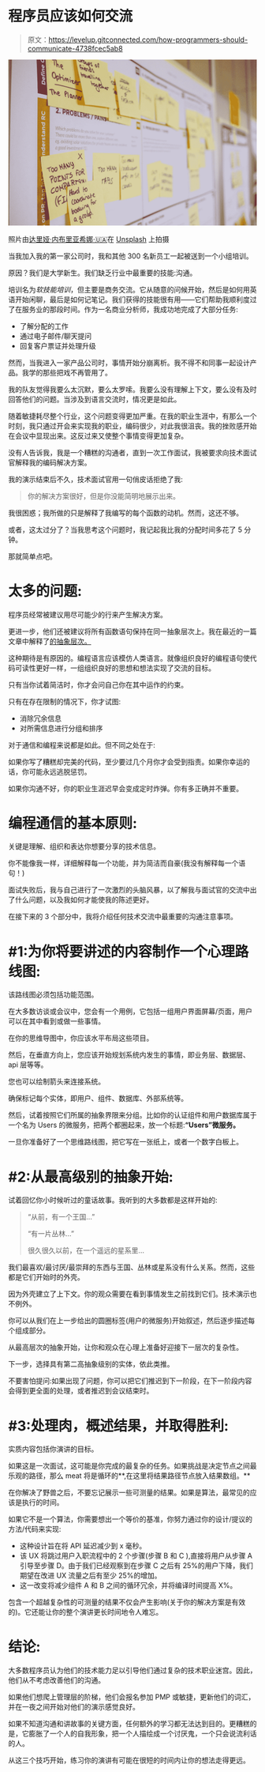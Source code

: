# 程序员应该如何交流

> 原文：<https://levelup.gitconnected.com/how-programmers-should-communicate-4738fcec5ab8>

![](img/6b70ef78b5dc25d33bdb61d55be0e3cc.png)

照片由[达里娅·内布里亚希娜·🇺🇦](https://unsplash.com/@epicantus?utm_source=medium&utm_medium=referral)在 [Unsplash](https://unsplash.com?utm_source=medium&utm_medium=referral) 上拍摄

当我加入我的第一家公司时，我和其他 300 名新员工一起被送到一个小组培训。

原因？我们是大学新生。我们缺乏行业中最重要的技能:沟通。

培训名为*软技能培训*，但主要是商务交流。它从随意的问候开始，然后是如何用英语开始闲聊，最后是如何记笔记。我们获得的技能很有用——它们帮助我顺利度过了在服务业的那段时间。作为一名商业分析师，我成功地完成了大部分任务:

*   了解分配的工作
*   通过电子邮件/聊天提问
*   回复客户票证并处理升级

然而，当我进入一家产品公司时，事情开始分崩离析。我不得不和同事一起设计产品。我学的那些把戏不再管用了。

我的队友觉得我要么太沉默，要么太罗嗦。我要么没有理解上下文，要么没有及时回答他们的问题。当涉及到语言交流时，情况更是如此。

随着敏捷耗尽整个行业，这个问题变得更加严重。在我的职业生涯中，有那么一个时刻，我只通过开会来实现我的职业，编码很少，对此我很沮丧。我的挫败感开始在会议中显现出来。这反过来又使整个事情变得更加复杂。

没有人告诉我，我是一个糟糕的沟通者，直到一次工作面试，我被要求向技术面试官解释我的编码解决方案。

我的演示结束后不久，技术面试官用一句俏皮话拒绝了我:

> 你的解决方案很好，但是你没能简明地展示出来。

我很困惑；我所做的只是解释了我编写的每个函数的动机。然而，这还不够。

或者，这太过分了？当我思考这个问题时，我记起我比我的分配时间多花了 5 分钟。

那就简单点吧。

# 太多的问题:

程序员经常被建议用尽可能少的行来产生解决方案。

更进一步，他们还被建议将所有函数语句保持在同一抽象层次上。我在最近的一篇文章中解释了[的抽象层次。](/programmers-with-these-3-capabilities-will-be-in-the-highest-demand-304d7500fd70)

这种期待是有原因的。编程语言应该模仿人类语言。就像组织良好的编程语句使代码可读性更好一样，一组组织良好的思想和想法实现了交流的目标。

只有当你试着简洁时，你才会问自己你在其中运作的约束。

只有在存在限制的情况下，你才试图:

*   消除冗余信息
*   对所需信息进行分组和排序

对于通信和编程来说都是如此。但不同之处在于:

如果你写了糟糕却完美的代码，至少要过几个月你才会受到指责。如果你幸运的话，你可能永远逃脱惩罚。

如果你沟通不好，你的职业生涯迟早会变成定时炸弹。你有多正确并不重要。

# 编程通信的基本原则:

关键是理解、组织和表达你想要分享的技术信息。

你不能像我一样，详细解释每一个功能，并为简洁而自豪(我没有解释每一个语句！)

面试失败后，我与自己进行了一次激烈的头脑风暴，以了解我与面试官的交流中出了什么问题，以及我如何才能使我的陈述更好。

在接下来的 3 个部分中，我将介绍任何技术交流中最重要的沟通注意事项。

# #1:为你将要讲述的内容制作一个心理路线图:

该路线图必须包括功能范围。

在大多数访谈或会议中，您会有一个用例，它包括一组用户界面屏幕/页面，用户可以在其中看到或做一些事情。

在你的思维导图中，你应该水平布局这些项目。

然后，在垂直方向上，您应该开始规划系统内发生的事情，即业务层、数据层、api 层等等。

您也可以绘制箭头来连接系统。

确保标记每个实体，即用户、组件、数据库、外部系统等。

然后，试着按照它们所属的抽象界限来分组。比如你的认证组件和用户数据库属于一个名为 Users 的微服务，把两个都圈起来，放一个标题:**“Users”微服务。**

一旦你准备好了一个思维路线图，把它写在一张纸上，或者一个数字白板上。

# #2:从最高级别的抽象开始:

试着回忆你小时候听过的童话故事。我听到的大多数都是这样开始的:

> “从前，有一个王国…”
> 
> “有一片丛林…”
> 
> 很久很久以前，在一个遥远的星系里…

我们最喜欢/最讨厌/最崇拜的东西与王国、丛林或星系没有什么关系。然而，这些都是它们开始时的外壳。

因为外壳建立了上下文。你的观众需要在看到事情发生之前找到它们。技术演示也不例外。

你可以从我们在上一步给出的圆圈标签(用户的微服务)开始叙述，然后逐步描述每个组成部分。

从最高层次的抽象开始，让你和观众在心理上准备好迎接下一层次的复杂性。

下一步，选择具有第二高抽象级别的实体，依此类推。

不要害怕提问:如果出现了问题，你可以把它们推迟到下一阶段，在下一阶段内容会得到更全面的处理，或者推迟到会议结束时。

# #3:处理肉，概述结果，并取得胜利:

实质内容包括你演讲的目标。

如果这是一次面试，这可能是你完成的最复杂的任务。如果挑战是决定节点之间最乐观的路径，那么 meat 将是循环的**,在这里将结果路径节点放入结果数组。**

在你解决了野兽之后，不要忘记展示一些可测量的结果。如果是算法，最常见的应该是执行的时间。

如果它不是一个算法，你需要想出一个等价的基准，你努力通过你的设计/提议的方法/代码来实现:

*   这种设计旨在将 API 延迟减少到 x 毫秒。
*   该 UX 将跳过用户入职流程中的 2 个步骤(步骤 B 和 C ),直接将用户从步骤 A 引导至步骤 D。由于我们已经观察到在步骤 C 之后有 25%的用户下降，我们期望在改进 UX 流量之后有至少 25%的增加。
*   这一改变将减少组件 A 和 B 之间的循环冗余，并将编译时间提高 X%。

包含一个超越复杂性的可测量的结果不仅会产生影响(关于你的解决方案是有效的)。它还能让你的整个演讲更长时间地令人难忘。

# 结论:

大多数程序员认为他们的技术能力足以引导他们通过复杂的技术职业迷宫。因此，他们从不考虑改善他们的沟通。

如果他们想爬上管理层的阶梯，他们会报名参加 PMP 或敏捷，更新他们的词汇，并在一夜之间开始对他们的演示感觉良好。

如果不知道沟通和讲故事的关键方面，任何额外的学习都无法达到目的。更糟糕的是，它膨胀了一个人的自我形象，把一个人描绘成一个讨厌鬼，一个只会说流利话的人。

从这三个技巧开始，练习你的演讲有可能在很短的时间内让你的想法走得更远。